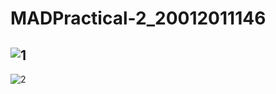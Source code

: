 # MADPractical-2_20012011146

![1](https://user-images.githubusercontent.com/112237821/187033615-47dea56e-1c24-438d-9f01-2403b7802c42.jpg)
-------------------------------------------------------------------------------------------------------------------------------------------------------------------------
![2](https://user-images.githubusercontent.com/112237821/187036345-1cf81830-141b-42ff-9853-371b2ce5d086.jpg)

